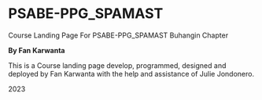 # PSABE-PPG_SPAMAST
Course Landing Page For PSABE-PPG_SPAMAST Buhangin Chapter

**By Fan Karwanta**

This is a Course landing page develop, programmed, designed and deployed by Fan Karwanta with the help and assistance of Julie Jondonero.

2023
